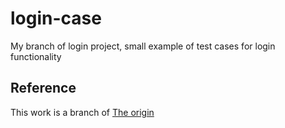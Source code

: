 # login-case
My branch of login project, small example of test cases for login functionality

## Reference

This work is a branch of [The origin]()